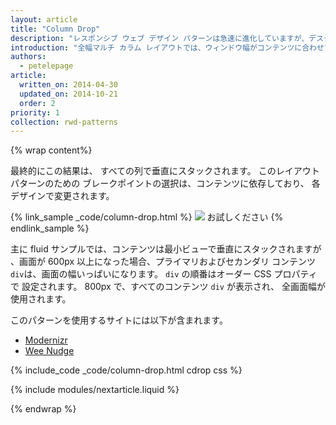 ```yaml
---
layout: article
title: "Column Drop"
description: "レスポンシブ ウェブ デザイン パターンは急速に進化していますが、デスクトップとモバイル端末間でうまく動作する 確立されたパターンは限られています。"
introduction: "全幅マルチ カラム レイアウトでは、ウィンドウ幅がコンテンツに合わせて狭くなりすぎないように、 列のドロップは単純に列を垂直にスタックします。  "
authors:
  - petelepage
article:
  written_on: 2014-04-30
  updated_on: 2014-10-21
  order: 2
priority: 1
collection: rwd-patterns
---
```


{% wrap content%}

最終的にこの結果は、
すべての列で垂直にスタックされます。  このレイアウト パターンのための
ブレークポイントの選択は、コンテンツに依存しており、
各デザインで変更されます。

{% link_sample _code/column-drop.html %}
  <img src="imgs/column-drop.svg">
  お試しください
{% endlink_sample %}


主に fluid サンプルでは、コンテンツは最小ビューで垂直にスタックされますが
、画面が 600px 以上になった場合、プライマリおよびセカンダリ コンテンツ
`div`は、画面の幅いっぱいになります。  `div` の順番はオーダー CSS プロパティで
設定されます。  800px で、すべてのコンテンツ `div` が表示され、
全画面幅が使用されます。

このパターンを使用するサイトには以下が含まれます。

 * [Modernizr](http://modernizr.com/)
 * [Wee Nudge](http://weenudge.com/)

{% include_code _code/column-drop.html cdrop css %}

{% include modules/nextarticle.liquid %}

{% endwrap %}
